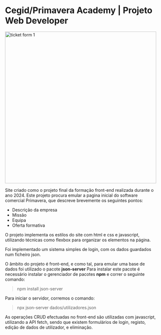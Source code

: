 # Cegid/Primavera Academy | Projeto Web Developer

<img alt="ticket form 1" 
src="https://github.com/anmv921/primavera-projecto/blob/main/dados/screenshots/Captura%20de%20ecr%C3%A3%202024-09-28%20143911.png" width="500px" /> 

Site criado como o projeto final da formação front-end realizada durante o ano 2024.
Este projeto procura emular a pagina inicial do software comercial Primavera, que descreve brevemente os seguintes pontos:

- Descrição da empresa
- Missão
- Equipa
- Oferta formativa

O projeto implementa os estilos do site com html e css e javascript, utilizando técnicas como flexbox para
organizar os elementos na página.

Foi implementado um sistema simples de login, com os dados guardados num ficheiro json. 

O âmbito do projeto é front-end, e como tal, para emular uma base de dados foi utilizado o pacote **json-server**
Para instalar este pacote é necessário instalar o gerenciador de pacotes **npm** e correr o seguinte comando:

> npm install json-server

Para iniciar o servidor, corremos o comando:

> npx json-server dados/utilizadores.json

As operações CRUD efectuadas no front-end são utilizadas com javascript, utilizando a API fetch, sendo que 
existem formulários de login, registo, edição de dados de utilizador, e eliminação.
